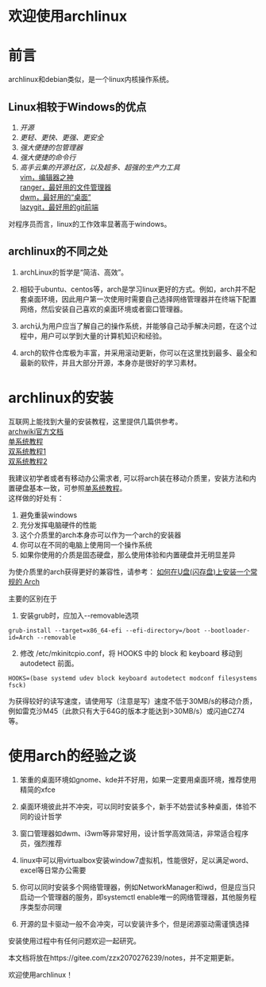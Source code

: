 # 欢迎使用archlinux

# 前言

archlinux和debian类似，是一个linux内核操作系统。

## Linux相较于Windows的优点

1. *开源*
2. *更轻、更快、更强、更安全*
3. *强大便捷的包管理器*
4. *强大便捷的命令行*
5. *高手云集的开源社区，以及超多、超强的生产力工具*<br>
[vim，编辑器之神](https://www.bilibili.com/video/BV164411P7tw)<br>
[ranger，最好用的文件管理器](https://www.bilibili.com/video/BV1b4411R7ck)<br>
[dwm，最好用的“桌面”](https://www.bilibili.com/video/BV11J411t7RY)<br>
[lazygit，最好用的git前端](https://www.bilibili.com/video/BV1gV411k7fC)

对程序员而言，linux的工作效率显著高于windows。

## archlinux的不同之处

1. archLinux的哲学是“简洁、高效”。

2. 相较于ubuntu、centos等，arch是学习linux更好的方式。例如，arch并不配套桌面环境，因此用户第一次使用时需要自己选择网络管理器并在终端下配置网络，然后安装自己喜欢的桌面环境或者窗口管理器。

3. arch认为用户应当了解自己的操作系统，并能够自己动手解决问题，在这个过程中，用户可以学到大量的计算机知识和经验。

4. arch的软件仓库极为丰富，并采用滚动更新，你可以在这里找到最多、最全和最新的软件，并且大部分开源，本身亦是很好的学习素材。

# archlinux的安装

互联网上能找到大量的安装教程，这里提供几篇供参考。<br>
[archwiki官方文档](https://wiki.archlinux.org/index.php/Installation_guide_\(%E7%AE%80%E4%BD%93%E4%B8%AD%E6%96%87\))<br>
[单系统教程](https://www.bilibili.com/video/BV11J411a7Tp)<br>
[双系统教程1](https://www.bilibili.com/video/BV1Ki4y1u7d4)<br>
[双系统教程2](https://zhuanlan.zhihu.com/p/138951848)

我建议初学者或者有移动办公需求者, 可以将arch装在移动介质里，安装方法和内置硬盘基本一致，可参照[单系统教程](https://www.bilibili.com/video/BV11J411a7Tp)。<br>
这样做的好处有：
1. 避免重装windows
2. 充分发挥电脑硬件的性能
3. 这个介质里的arch本身亦可以作为一个arch的安装器
4. 你可以在不同的电脑上使用同一个操作系统
5. 如果你使用的介质是固态硬盘，那么使用体验和内置硬盘并无明显差异

为使介质里的arch获得更好的兼容性，请参考： [如何在U盘(闪存盘)上安装一个常规的 Arch](https://wiki.archlinux.org/title/Install_Arch_Linux_on_a_removable_medium_\(%E7%AE%80%E4%BD%93%E4%B8%AD%E6%96%87\))

主要的区别在于
1. 安装grub时，应加入--removable选项

```
grub-install --target=x86_64-efi --efi-directory=/boot --bootloader-id=Arch --removable
```

2. 修改 /etc/mkinitcpio.conf，将 HOOKS 中的 block 和 keyboard 移动到 autodetect 前面。

```
HOOKS=(base systemd udev block keyboard autodetect modconf filesystems fsck)
```

为获得较好的读写速度，请使用写（注意是写）速度不低于30MB/s的移动介质， 例如雷克沙M45（此款只有大于64G的版本才能达到>30MB/s）或闪迪CZ74等。

# 使用arch的经验之谈

1. 笨重的桌面环境如gnome、kde并不好用，如果一定要用桌面环境，推荐使用精简的xfce

2. 桌面环境彼此并不冲突，可以同时安装多个，新手不妨尝试多种桌面，体验不同的设计哲学

3. 窗口管理器如dwm、i3wm等非常好用，设计哲学高效简洁，非常适合程序员，强烈推荐

4. linux中可以用virtualbox安装window7虚拟机，性能很好，足以满足word、excel等日常办公需要

5. 你可以同时安装多个网络管理器，例如NetworkManager和iwd，但是应当只启动一个管理器的服务，即systemctl enable唯一的网络管理器，其他服务程序类型亦同理

6. 开源的显卡驱动一般不会冲突，可以安装许多个，但是闭源驱动需谨慎选择

安装使用过程中有任何问题欢迎一起研究。


本文档将放在https://gitee.com/zzx2070276239/notes，并不定期更新。

欢迎使用archlinux！
